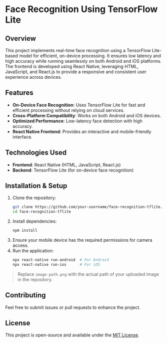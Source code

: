 # Face Recognition Using TensorFlow Lite

## Overview
This project implements real-time face recognition using a TensorFlow Lite-based model for efficient, on-device processing. It ensures low latency and high accuracy while running seamlessly on both Android and iOS platforms. The frontend is developed using React Native, leveraging HTML, JavaScript, and React.js to provide a responsive and consistent user experience across devices.

## Features
- **On-Device Face Recognition**: Uses TensorFlow Lite for fast and efficient processing without relying on cloud services.
- **Cross-Platform Compatibility**: Works on both Android and iOS devices.
- **Optimized Performance**: Low-latency face detection with high accuracy.
- **React Native Frontend**: Provides an interactive and mobile-friendly interface.

## Technologies Used
- **Frontend**: React Native (HTML, JavaScript, React.js)
- **Backend**: TensorFlow Lite (for on-device face recognition)

## Installation & Setup
1. Clone the repository:
   ```sh
   git clone https://github.com/your-username/face-recognition-tflite.git
   cd face-recognition-tflite
   ```
2. Install dependencies:
   ```sh
   npm install
   ```
3. Ensure your mobile device has the required permissions for camera access.
4. Run the application:
   ```sh
   npx react-native run-android  # For Android
   npx react-native run-ios      # For iOS
   ```


> Replace `image-path.png` with the actual path of your uploaded image in the repository.

## Contributing
Feel free to submit issues or pull requests to enhance the project.

## License
This project is open-source and available under the [MIT License](LICENSE).

